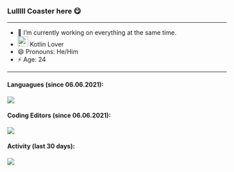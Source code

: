 ### Lulllll Coaster here 😋

---

- 🔭 I’m currently working on everything at the same time.
- <img src="https://user-images.githubusercontent.com/28011628/121870081-f9d44980-cd02-11eb-8669-478952709ca1.png" alt="kotlin_rainbow" width="24"/> Kotlin Lover
- 😄 Pronouns: He/Him
- ⚡ Age: 24

---

#### Languagues (since 06.06.2021):

<a href="https://wakatime.com"><img src="https://wakatime.com/share/@ef385348-3d1e-445d-bd18-dffa81c0a803/0d83b6b5-b4e5-423f-a731-b0c73ab0793f.png" /></a>

#### Coding Editors (since 06.06.2021):

<a href="https://wakatime.com"><img src="https://wakatime.com/share/@ef385348-3d1e-445d-bd18-dffa81c0a803/38f7fd1b-4c97-49c8-93db-c32d7cb9f506.png" /></a>

#### Activity (last 30 days):

<a href="https://wakatime.com"><img src="https://wakatime.com/share/@ef385348-3d1e-445d-bd18-dffa81c0a803/9e19d190-7b93-4355-b2c7-e4a3ffbd534a.png" /></a>
